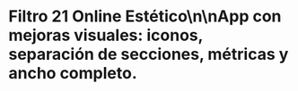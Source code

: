 # Filtro 21 Online Estético\n\nApp con mejoras visuales: iconos, separación de secciones, métricas y ancho completo.